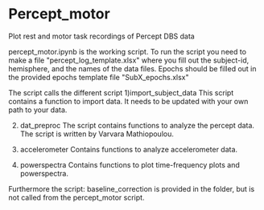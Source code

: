 # Percept_motor
Plot rest and motor task recordings of Percept DBS data

percept_motor.ipynb is the working script.
To run the script you need to make a file "percept_log_template.xlsx" where you fill out the subject-id, hemisphere, and the names of the data files.
Epochs should be filled out in the provided epochs template file "SubX_epochs.xlsx"

The script calls the different script
1)import_subject_data
This script contains a function to import data.
It needs to be updated with your own path to your data.

2) dat_preproc
The script contains functions to analyze the percept data.
The script is written by Varvara Mathiopoulou.

3) accelerometer
Contains functions to analyze accelerometer data.

4) powerspectra
Contains functions to plot time-frequency plots and powerspectra.

Furthermore the script:
baseline_correction
is provided in the folder, but is not called from the percept_motor script.
